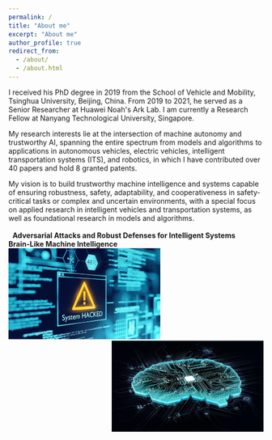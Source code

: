 ```yaml
---
permalink: /
title: "About me"
excerpt: "About me"
author_profile: true
redirect_from: 
  - /about/
  - /about.html
---
```


I received his PhD degree in 2019 from the School of Vehicle and Mobility, Tsinghua University, Beijing, China. 
From 2019 to 2021, he served as a Senior Researcher at Huawei Noah's Ark Lab.
I am currently a Research Fellow at Nanyang Technological University, Singapore.

My research interests lie at the intersection of machine autonomy and trustworthy AI, spanning the
entire spectrum from models and algorithms to applications in autonomous vehicles, electric vehicles,
intelligent transportation systems (ITS), and robotics, in which I have contributed over 40 papers
and hold 8 granted patents.

My vision is to build trustworthy machine intelligence and systems capable of ensuring robustness,
safety, adaptability, and cooperativeness in safety-critical tasks or complex and uncertain environments, with a special focus on applied research in intelligent vehicles and transportation systems,
as well as foundational research in models and algorithms.
<br><br>
&nbsp;&nbsp;**Adversarial Attacks and Robust Defenses 
for Intelligent Systems** &nbsp;&nbsp; **Brain-Like Machine Intelligence**
<img src="../images/AI-1009-.jpg" alt="Adversarial Attacks and Robust Defenses for Intelligent Systems" title="Adversarial Attacks and Robust Defenses for Intelligent Systems" width="300" height="180"><img src="../images/AI-1009.jpg" alt="Brain-Like Machine Intelligence" title="Brain-Like Machine Intelligence" align = "right" width="300" height="180">

